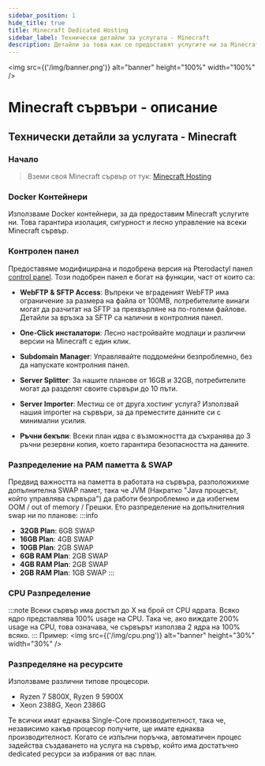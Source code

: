 ```yaml
---
sidebar_position: 1
hide_title: true
title: Minecraft Dedicated Hosting
sidebar_label: Технически детайли за услугата - Minecraft
description: Детайли за това как се предоставят услугите ни за Minecraft
---
```


<img src={('/img/banner.png')} alt="banner" height="100%" width="100%" />

<div class="text--center">
<h1>Minecraft сървъри - описание</h1>
</div>

## Технически детайли за услугата - Minecraft

### Начало
> Вземи своя Minecraft сървър от тук: [Minecraft Hosting](https://mazenhost.com/hosting)

### Docker Контейнери
Използваме Docker контейнери, за да предоставим Minecraft услугите ни. Това гарантира изолация, сигурност и лесно управление на всеки Minecraft сървър.

### Контролен панел
Предоставяме модифицирана и подобрена версия на Pterodactyl панел [control panel](https://panel.mazenhost.com).
Този подобрен панел е богат на функции, част от които са:

- **WebFTP & SFTP Access**: Въпреки че вграденият WebFTP има ограничение за размера на файла от 100MB, потребителите винаги могат да разчитат на SFTP за прехвърляне на по-големи файлове. Детайли за връзка за SFTP са налични в контролния панел.

- **One-Click инсталатори**: Лесно настройвайте модпаци и различни версии на Minecraft с един клик.

- **Subdomain Manager**: Управлявайте поддомейни безпроблемно, без да напускате контролния панел.

- **Server Splitter**: За нашите планове от 16GB и 32GB, потребителите могат да разделят своите сървъри до 10 пъти.

- **Server Importer**: Местиш се от друга хостинг услуга? Използвай нашия importer на сървъри, за да преместите данните си с минимални усилия.

- **Ръчни бекъпи**: Всеки план идва с възможността да съхранява до 3 ръчни резервни копия, което гарантира безопасността на данните.

### Разпределение на РАМ паметта & SWAP
Предвид важността на паметта в работата на сървъра, разположихме допълнителна SWAP памет, така че JVM (Накратко "Java процесът, който управлява сървъра")
да работи безпроблемно и да избегнем OOM / out of memory / Грешки. Ето разпределение на допълнителния swap ни по планове:
:::info
- **32GB Plan**: 6GB SWAP
- **16GB Plan**: 4GB SWAP
- **10GB Plan**: 2GB SWAP
- **6GB RAM Plan**: 2GB SWAP
- **4GB RAM Plan**: 2GB SWAP
- **2GB RAM Plan**: 1GB SWAP
  :::

### CPU Разпределение
:::note
Всеки сървър има достъп до X на брой от CPU ядрата. Всяко ядро представлява 100% usage на CPU. Така че, ако виждате 200% usage на CPU, това означава, че сървърът използва 2 ядра на 100% всяко.
:::
Пример:
<img src={('/img/cpu.png')} alt="banner" height="30%" width="30%" />

### Разпределяне на ресурсите

Използваме различни типове процесори. 

- Ryzen 7 5800X, Ryzen 9 5900X
- Xeon 2388G, Xeon 2386G

Те всички имат еднаква Single-Core производителност, така че, независимо какъв процесор получите, ще имате еднаква производителност.
Когато се изпълни поръчка, автоматичен процес задейства създаването на услуга на сървър, който има достатъчно dedicated ресурси за избрания от вас план.

